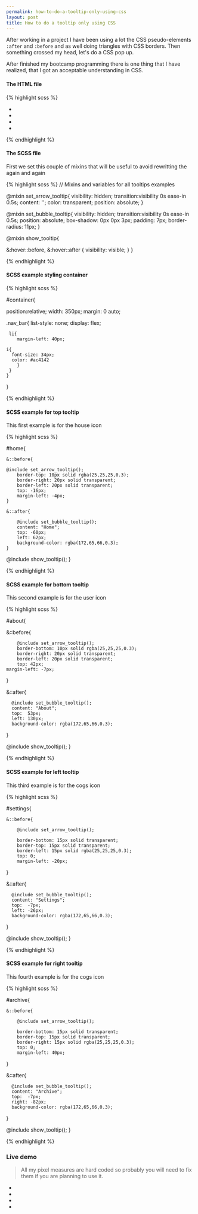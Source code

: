 ```yaml
---
permalink: how-to-do-a-tooltip-only-using-css
layout: post
title: How to do a tooltip only using CSS
---
```


After working in a project I have been using a lot the CSS pseudo-elements `:after` and `:before` and as well doing triangles with CSS borders. Then something crossed my head, let's do a CSS pop up.

After finished my bootcamp programming there is one thing that I have realized, that I got an acceptable understanding in CSS.

<!-- more -->

#### <i class="fa fa-html5"></i> The HTML file

{% highlight scss %}
<nav id="container">
 <ul class="nav_bar">
  <li id="settings"> <i class="fa fa-cogs"></i>    </li>
  <li id="home">     <i class="fa fa-home"></i>    </li>
  <li id="about">    <i class="fa fa-user"></i>    </li>
  <li id="archive">  <i class="fa fa-archive"></i> </li>
 </ul>
</nav>
{% endhighlight %} 


#### <i class="fa fa-css3"></i> The SCSS file

First we set this couple of mixins that will be useful to avoid rewritting the again and again

{% highlight scss %}
// Mixins and variables for all tooltips examples

@mixin set_arrow_tooltip{
 visibility: hidden;
 transition:visibility 0s ease-in 0.5s;
 content: '';
 color: transparent;
 position: absolute;
}

@mixin set_bubble_tooltip{
 visibility: hidden;
 transition:visibility 0s ease-in 0.5s;
 position: absolute;
 box-shadow: 0px 0px 3px;
 padding: 7px;
 border-radius: 11px;
}

@mixin show_tooltip{
 
 &:hover::before,
 &:hover::after {
	visibility: visible;
 }
}

{% endhighlight %} 


#### <i class="fa fa-css3"></i> SCSS example styling container



{% highlight scss %}

#container{
  
 position:relative;
 width: 350px;
 margin: 0 auto;

 .nav_bar{
   list-style: none;
	 display: flex;

	 li{
		margin-left: 40px;
      
    i{
      font-size: 34px;
      color: #ac4142
		}
	 }
	}
}

{% endhighlight %} 




#### <i class="fa fa-css3"></i> SCSS example for top tooltip

This first example is for the house icon

{% highlight scss %}

#home{
	
	&::before{
		
	@include set_arrow_tooltip();
		border-top: 10px solid rgba(25,25,25,0.3);
		border-right: 20px solid transparent;
		border-left: 20px solid transparent;
		top: -16px;
		margin-left: -4px;
	}

	&::after{

		@include set_bubble_tooltip();
		content: "Home";
		top: -60px;
		left: 62px;
		background-color: rgba(172,65,66,0.3);
	}
	
 @include show_tooltip();
}

{% endhighlight %} 


#### <i class="fa fa-css3"></i> SCSS example for bottom tooltip

This second example is for the user icon

{% highlight scss %}

#about{

  &::before{
	
		@include set_arrow_tooltip();
		border-bottom: 10px solid rgba(25,25,25,0.3);
		border-right: 20px solid transparent;
		border-left: 20px solid transparent;
		top: 42px;
    margin-left: -7px;
  }

  &::after{

	  @include set_bubble_tooltip();
	  content: "About";
	  top:  53px;
	  left: 130px;
	  background-color: rgba(172,65,66,0.3);
  }

  @include show_tooltip();
}

{% endhighlight %}


#### <i class="fa fa-css3"></i> SCSS example for left tooltip

This third example is for the cogs icon

{% highlight scss %}

#settings{

	&::before{
	
		@include set_arrow_tooltip();

		border-bottom: 15px solid transparent;
		border-top: 15px solid transparent;
		border-left: 15px solid rgba(25,25,25,0.3);
		top: 0;
		margin-left: -20px;
 }

  &::after{

	  @include set_bubble_tooltip();
	  content: "Settings";
	  top:  -7px;
	  left: -26px;
	  background-color: rgba(172,65,66,0.3);
  }

  @include show_tooltip();
}

{% endhighlight %} 


#### <i class="fa fa-css3"></i> SCSS example for right tooltip

This fourth example is for the cogs icon

{% highlight scss %}

#archive{

	&::before{
	
		@include set_arrow_tooltip();

		border-bottom: 15px solid transparent;
		border-top: 15px solid transparent;
		border-right: 15px solid rgba(25,25,25,0.3);
		top: 0;
		margin-left: 40px;
  }

  &::after{

	  @include set_bubble_tooltip();
	  content: "Archive";
	  top:  -7px;
	  right: -82px;
	  background-color: rgba(172,65,66,0.3);
  }

  @include show_tooltip();
}

{% endhighlight %} 




### Live demo

> All my pixel measures are hard coded so probably you will need to fix them if you are planning to use it.

<nav id="pop_up_demo">
 <ul class="nav_bar">
  <li id="settings"> <i class="fa fa-cogs"></i>    </li>
  <li id="home">     <i class="fa fa-home"></i>    </li>
	<li id="about">    <i class="fa fa-user"></i>    </li>
	<li id="archive">  <i class="fa fa-archive"></i> </li>
 </ul>
</nav>


